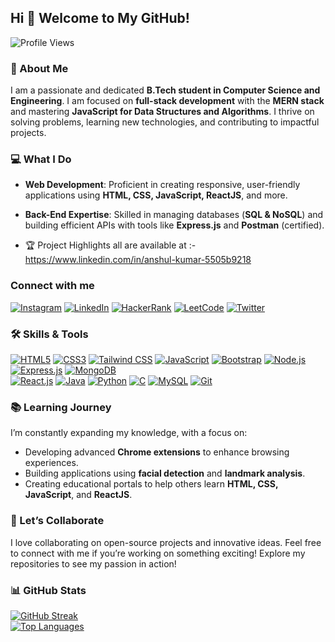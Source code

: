 ## Hi 👋 Welcome to My GitHub!

![Profile Views](https://komarev.com/ghpvc/?username=TechStackWizard&color=blue&style=flat-square)

### 🚀 About Me  
I am a passionate and dedicated **B.Tech student in Computer Science and Engineering**. I am focused on **full-stack development** with the **MERN stack** and mastering **JavaScript for Data Structures and Algorithms**. I thrive on solving problems, learning new technologies, and contributing to impactful projects.

### 💻 What I Do  
- **Web Development**: Proficient in creating responsive, user-friendly applications using **HTML, CSS, JavaScript, ReactJS**, and more.  
- **Back-End Expertise**: Skilled in managing databases (**SQL & NoSQL**) and building efficient APIs with tools like **Express.js** and **Postman** (certified).  

- 🏆 Project Highlights all are available at :- https://www.linkedin.com/in/anshul-kumar-5505b9218

### Connect with me
[![Instagram](https://upload.wikimedia.org/wikipedia/commons/thumb/9/95/.svg/1200px-Instagram_logo_2022.svg.png)](https://www.instagram.com/anshulprajapati147) [![LinkedIn](https://upload.wikimedia.org/wikipedia/commons/7/77/LinkedIn_Logo_2023.svg)](https://www.linkedin.com/in/anshul-kumar-5505b9218)  [![HackerRank](https://upload.wikimedia.org/wikipedia/commons/7/7d/HackerRank_logo_2020.svg)](https://www.hackerrank.com/anshullko474)  [![LeetCode](https://upload.wikimedia.org/wikipedia/commons/0/00/LeetCode_Logo.png)](https://leetcode.com/TechStackWizard)  [![Twitter](https://upload.wikimedia.org/wikipedia/commons/6/60/Twitter_Logo_2021.svg)](https://x.com/ANSHULK12498941)

### 🛠️ Skills & Tools

[![HTML5](https://img.shields.io/badge/-HTML5-E34F26?style=flat-square&logo=html5&logoColor=white)](https://developer.mozilla.org/en-US/docs/Web/HTML)  [![CSS3](https://img.shields.io/badge/-CSS3-1572B6?style=flat-square&logo=css3&logoColor=white)](https://developer.mozilla.org/en-US/docs/Web/CSS)  [![Tailwind CSS](https://img.shields.io/badge/-TailwindCSS-06B6D4?style=flat-square&logo=tailwind-css&logoColor=white)](https://tailwindcss.com/docs)  [![JavaScript](https://img.shields.io/badge/-JavaScript-F7DF1E?style=flat-square&logo=javascript&logoColor=black)](https://developer.mozilla.org/en-US/docs/Web/JavaScript)  [![Bootstrap](https://img.shields.io/badge/-Bootstrap-7952B3?style=flat-square&logo=bootstrap&logoColor=white)](https://getbootstrap.com/docs/)  [![Node.js](https://img.shields.io/badge/-Node.js-339933?style=flat-square&logo=node.js&logoColor=white)](https://nodejs.org/en/docs/)  [![Express.js](https://img.shields.io/badge/-Express.js-000000?style=flat-square&logo=express&logoColor=white)](https://expressjs.com/)  [![MongoDB](https://img.shields.io/badge/-MongoDB-47A248?style=flat-square&logo=mongodb&logoColor=white)](https://www.mongodb.com/docs/)  
[![React.js](https://img.shields.io/badge/-React-61DAFB?style=flat-square&logo=react&logoColor=black)](https://reactjs.org/docs/getting-started.html)  [![Java](https://img.shields.io/badge/-Java-007396?style=flat-square&logo=java&logoColor=white)](https://docs.oracle.com/en/java/)  [![Python](https://img.shields.io/badge/-Python-3776AB?style=flat-square&logo=python&logoColor=white)](https://docs.python.org/3/)  [![C](https://img.shields.io/badge/-C-A8B9CC?style=flat-square&logo=c&logoColor=white)](https://en.cppreference.com/w/c)  [![MySQL](https://img.shields.io/badge/-MySQL-4479A1?style=flat-square&logo=mysql&logoColor=white)](https://dev.mysql.com/doc/)  [![Git](https://img.shields.io/badge/-Git-F05032?style=flat-square&logo=git&logoColor=white)](https://git-scm.com/doc)
 
### 📚 Learning Journey  
I’m constantly expanding my knowledge, with a focus on:  
- Developing advanced **Chrome extensions** to enhance browsing experiences.  
- Building applications using **facial detection** and **landmark analysis**.  
- Creating educational portals to help others learn **HTML, CSS, JavaScript**, and **ReactJS**.

### 🤝 Let’s Collaborate  
I love collaborating on open-source projects and innovative ideas. Feel free to connect with me if you’re working on something exciting!
Explore my repositories to see my passion in action!  

### 📊 GitHub Stats  
[![GitHub Streak](https://streak-stats.demolab.com/?user=TechStackWizard&theme=radical)](https://git.io/streak-stats)  
[![Top Languages](https://github-readme-stats.vercel.app/api/top-langs/?username=TechStackWizard&layout=compact&theme=radical)](https://github.com/anuraghazra/github-readme-stats)


